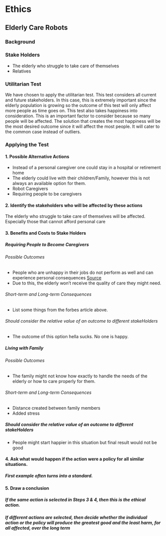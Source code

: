 # Ethics

## Elderly Care Robots

### Background

### Stake Holders
* The elderly who struggle to take care of themselves
* Relatives 

### Utilitarian Test
We have chosen to apply the utilitarian test. This test considers all current and future stakeholders. In this case, this is extremely important since the elderly population is growing so the outcome of this test will only affect more people as time goes on. This test also takes happiness into consideration. This is an important factor to consider because so many people will be affected. The solution that creates the most happiness will be the most desired outcome since it will affect the most people. It will cater to the common case instead of outliers.  

### Applying the Test

#### 1. Possible Alternative Actions 
* Instead of a personal caregiver one could stay in a hospital or retirement home
* The elderly could live with their children/Family, however this is not always an available option for them.
* Robot Caregivers  
* Requiring people to be caregivers

#### 2. Identify the stakeholders who will be affected by these actions 
The elderly who struggle to take care of themselves will be affected. Especially those that cannot afford personal care

#### 3. Benefits and Costs to Stake Holders	
##### Requiring People to Become Caregivers
###### *Possible Outcomes*
* People who are unhappy in their jobs do not perform as well and can experience personal consequences [Source](https://www.forbes.com/sites/ashleystahl/2016/03/03/hate-your-job-heres-what-its-costing-you/#3a72d4396630)  
* Due to this, the elderly won’t receive the quality of care they might need.

###### *Short-term and Long-term Consequences*
* List some things from the forbes article above.

###### *Should consider the relative value of an outcome to different stakeHolders*
* The outcome of this option hella sucks. No one is happy.

##### Living with Family
###### *Possible Outcomes*
* The family might not know how exactly to handle the needs of the elderly or how to care properly for them. 
###### *Short-term and Long-term Consequences*
* Distance created between family members
* Added stress
##### *Should consider the relative value of an outcome to different stakeHolders*
* People might start happier in this situation but final result would not be good



#### 4. Ask what would happen if the action were a policy for all similar situations. 
##### First example often turns into a standard. 
#### 5. Draw a conclusion 
##### If the same action is selected in Steps 3 & 4, then this is the ethical action. 
##### If different actions are selected, then decide whether the individual action or the policy will produce the greatest good and the least harm, for all affected, over the long term
